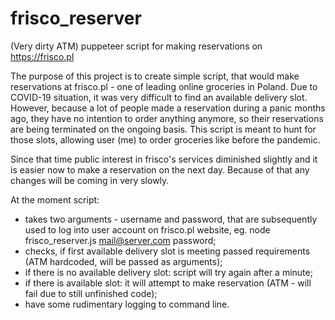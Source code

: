 # frisco_reserver
(Very dirty ATM) puppeteer script for making reservations on https://frisco.pl

The purpose of this project is to create simple script, that would make reservations at frisco.pl - one of leading online groceries in Poland. Due to COVID-19 situation, it was very difficult to find an available delivery slot. However, because a lot of people made a reservation during a panic months ago, they have no intention to order anything anymore, so their reservations are being terminated on the ongoing basis. This script is meant to hunt for those slots, allowing user (me) to order groceries like before the pandemic.

Since that time public interest in frisco's services diminished slightly and it is easier now to make a reservation on the next day. Because of that any changes will be coming in very slowly.

At the moment script:
- takes two arguments - username and password, that are subsequently used to log into user account on frisco.pl website, eg. node frisco_reserver.js mail@server.com password;
- checks, if first available delivery slot is meeting passed requirements (ATM hardcoded, will be passed as arguments);
- if there is no available delivery slot: script will try again after a minute;
- if there is available slot: it will attempt to make reservation (ATM - will fail due to still unfinished code);
- have some rudimentary logging to command line.
